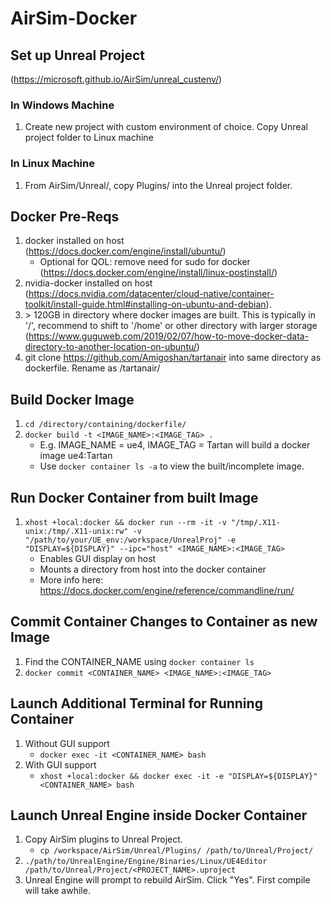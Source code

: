 # AirSim-Docker

## Set up Unreal Project 
(https://microsoft.github.io/AirSim/unreal_custenv/)
### In Windows Machine
1. Create new project with custom environment of choice. Copy Unreal project folder to Linux machine

### In Linux Machine
1. From AirSim/Unreal/, copy Plugins/ into the Unreal project folder.


## Docker Pre-Reqs
1. docker installed on host (https://docs.docker.com/engine/install/ubuntu/)
    - Optional for QOL: remove need for sudo for docker (https://docs.docker.com/engine/install/linux-postinstall/)
1. nvidia-docker installed on host (https://docs.nvidia.com/datacenter/cloud-native/container-toolkit/install-guide.html#installing-on-ubuntu-and-debian). 
1. \> 120GB in directory where docker images are built. This is typically in '/', recommend to shift to '/home' or other directory with larger storage (https://www.guguweb.com/2019/02/07/how-to-move-docker-data-directory-to-another-location-on-ubuntu/)
1. git clone https://github.com/Amigoshan/tartanair into same directory as dockerfile. Rename as /tartanair/

## Build Docker Image
1. `cd /directory/containing/dockerfile/`
1. `docker build -t <IMAGE_NAME>:<IMAGE_TAG> .`
    - E.g. IMAGE_NAME = ue4, IMAGE_TAG = Tartan will build a docker image ue4:Tartan
    - Use `docker container ls -a` to view the built/incomplete image.

## Run Docker Container from built Image
1. ```xhost +local:docker && docker run --rm -it -v "/tmp/.X11-unix:/tmp/.X11-unix:rw" -v "/path/to/your/UE_env:/workspace/UnrealProj" -e "DISPLAY=${DISPLAY}" --ipc="host" <IMAGE_NAME>:<IMAGE_TAG>```
    - Enables GUI display on host
    - Mounts a directory from host into the docker container
    - More info here: https://docs.docker.com/engine/reference/commandline/run/

## Commit Container Changes to Container as new Image
1. Find the CONTAINER_NAME using `docker container ls`
1. `docker commit <CONTAINER_NAME> <IMAGE_NAME>:<IMAGE_TAG>`

## Launch Additional Terminal for Running Container
1. Without GUI support
    - `docker exec -it <CONTAINER_NAME> bash`
1. With GUI support
    - `xhost +local:docker && docker exec -it -e "DISPLAY=${DISPLAY}" <CONTAINER_NAME> bash`

## Launch Unreal Engine inside Docker Container
1. Copy AirSim plugins to Unreal Project.
    - `cp /workspace/AirSim/Unreal/Plugins/ /path/to/Unreal/Project/`
1. `./path/to/UnrealEngine/Engine/Binaries/Linux/UE4Editor /path/to/Unreal/Project/<PROJECT_NAME>.uproject`
1. Unreal Engine will prompt to rebuild AirSim. Click "Yes". First compile will take awhile.